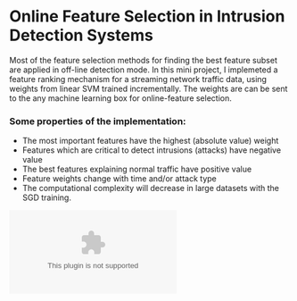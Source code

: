 # Online Feature Selection in Intrusion Detection Systems
Most of the feature selection methods for finding the best feature subset are applied in off-line detection mode. In this mini project, I implemeted a feature ranking mechanism for a streaming network traffic data, using weights from linear SVM trained incrementally. The weights are can be sent to the any machine learning box for online-feature selection. 

### Some properties of the implementation:
* The most important features have the highest (absolute value) weight 
* Features which are critical to detect intrusions (attacks) have negative value
* The best features explaining normal traffic have positive value
* Feature weights change with time and/or attack type
* The computational complexity will decrease in large datasets with the SGD training.

![alt text](https://raw.githubusercontent.com/bussfromspace/Online-Feature-Selection-In-Intrusion-Detection-Systems/master/figures/MSEerror.eps?raw=true)
